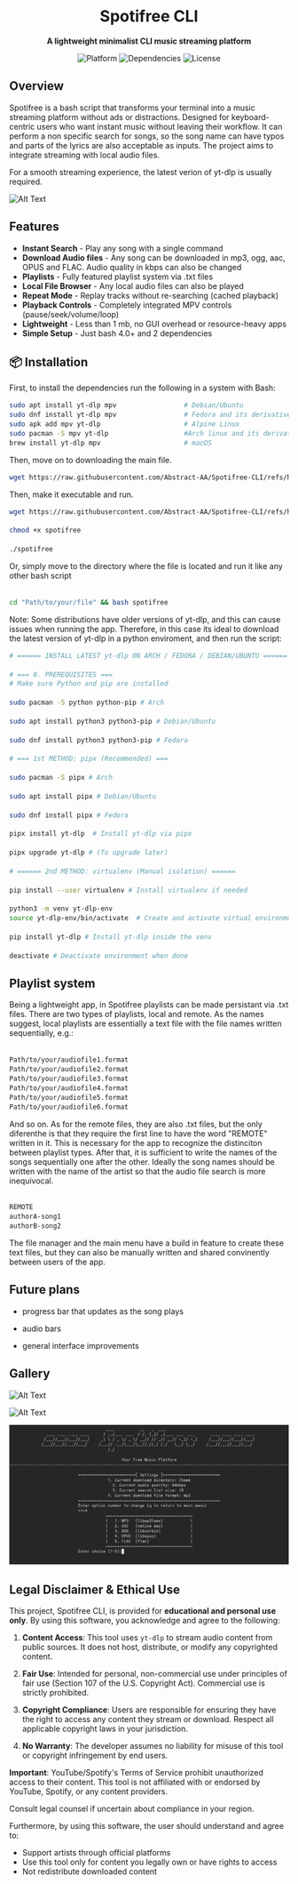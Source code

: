 <h1 align="center">Spotifree CLI</h1>
<p align="center">
  <strong>A lightweight minimalist CLI music streaming platform</strong>
</p>

<div align="center">
  <img src="https://img.shields.io/badge/Platform-Linux%20%7C%20macOS%20%7C%20WSL-blue" alt="Platform">
  <img src="https://img.shields.io/badge/Dependencies-yt--dlp%20%7C%20mpv-green" alt="Dependencies">
  <img src="https://img.shields.io/badge/License-MIT-yellow" alt="License">
</div>

## Overview

Spotifree is a bash script that transforms your terminal into a music streaming platform without ads or distractions. Designed for keyboard-centric users who want instant music without leaving their workflow. It can perform a non specific search for songs, so the song name can have typos and parts of the lyrics are also acceptable as inputs. The project aims to integrate streaming with local audio files. 

For a smooth streaming experience, the latest verion of yt-dlp is usually required.

![Alt Text]()

## Features

- **Instant Search** - Play any song with a single command
- **Download Audio files** - Any song can be downloaded in mp3, ogg, aac, OPUS and FLAC. Audio quality in kbps can also be changed
- **Playlists** - Fully featured playlist system via .txt files
- **Local File Browser** - Any local audio files can also be played
- **Repeat Mode** - Replay tracks without re-searching (cached playback)
- **Playback Controls** - Completely integrated MPV controls (pause/seek/volume/loop)
- **Lightweight** - Less than 1 mb, no GUI overhead or resource-heavy apps
- **Simple Setup** - Just bash 4.0+ and 2 dependencies

## 📦 Installation

First, to install the dependencies run the following in a system with Bash:

```bash
sudo apt install yt-dlp mpv                 # Debian/Ubuntu
sudo dnf install yt-dlp mpv                 # Fedora and its derivatives
sudo apk add mpv yt-dlp                     # Alpine Linux
sudo pacman -S mpv yt-dlp                   #Arch linux and its derivatives
brew install yt-dlp mpv                     # macOS
```

Then, move on to downloading the main file.

```bash
wget https://raw.githubusercontent.com/Abstract-AA/Spotifree-CLI/refs/heads/main/spotifree    

```

Then, make it executable and run.

```bash
wget https://raw.githubusercontent.com/Abstract-AA/Spotifree-CLI/refs/heads/main/spotifree
     
chmod +x spotifree

./spotifree

```

Or, simply move to the directory where the file is located and run it like any other bash script

```bash

cd "Path/to/your/file" && bash spotifree

```

Note: Some distributions have older versions of yt-dlp, and this can cause issues when running the app. Therefore, in this case its ideal to download the latest version of yt-dlp in a python enviroment, and then run the script:

```bash
# ====== INSTALL LATEST yt-dlp ON ARCH / FEDORA / DEBIAN/UBUNTU ======

# === 0. PREREQUISITES ===
# Make sure Python and pip are installed

sudo pacman -S python python-pip # Arch

sudo apt install python3 python3-pip # Debian/Ubuntu

sudo dnf install python3 python3-pip # Fedora

# === 1st METHOD: pipx (Recommended) ===

sudo pacman -S pipx # Arch

sudo apt install pipx # Debian/Ubuntu

sudo dnf install pipx # Fedora

pipx install yt-dlp  # Install yt-dlp via pipx

pipx upgrade yt-dlp # (To upgrade later)

# ====== 2nd METHOD: virtualenv (Manual isolation) ======

pip install --user virtualenv # Install virtualenv if needed

python3 -m venv yt-dlp-env
source yt-dlp-env/bin/activate  # Create and activate virtual environment

pip install yt-dlp # Install yt-dlp inside the venv

deactivate # Deactivate environment when done

```

## Playlist system

Being a lightweight app, in Spotifree playlists can be made persistant via .txt files. There are two types of playlists, local and remote. As the names suggest, local playlists are essentially a text file with the file names written sequentially, e.g.:

```bash

Path/to/your/audiofile1.format
Path/to/your/audiofile2.format
Path/to/your/audiofile3.format
Path/to/your/audiofile4.format
Path/to/your/audiofile5.format
Path/to/your/audiofile6.format

```

And so on. As for the remote files, they are also .txt files, but the only diferenthe is that they require the first line to have the word "REMOTE" written in it. This is necessary for the app to recognize the distinciton between playlist types.
After that, it is sufficient to write the names of the songs sequentially one after the other. Ideally the song names should be written with the name of the artist so that the audio file search is more inequivocal. 

```bash

REMOTE
authorA-song1
authorB-song2

```

The file manager and the main menu have a build in feature to create these text files, but they can also be manually written and shared convinently between users of the app. 

## Future plans

- progress bar that updates as the song plays

- audio bars

- general interface improvements

## Gallery

![Alt Text]()

![Alt Text]()

![Alt Text](https://github.com/Abstract-AA/Spotifree-CLI/blob/d5339c58c37a88eeba9174d9f15d23c9a6ec8de5/Screenshot%20From%202025-09-06%2001-43-39.png)


## Legal Disclaimer & Ethical Use

This project, Spotifree CLI, is provided for **educational and personal use only**. By using this software, you acknowledge and agree to the following:

1. **Content Access**: This tool uses `yt-dlp` to stream audio content from public sources. It does not host, distribute, or modify any copyrighted content.

2. **Fair Use**: Intended for personal, non-commercial use under principles of fair use (Section 107 of the U.S. Copyright Act). Commercial use is strictly prohibited.

3. **Copyright Compliance**: Users are responsible for ensuring they have the right to access any content they stream or download. Respect all applicable copyright laws in your jurisdiction.

4. **No Warranty**: The developer assumes no liability for misuse of this tool or copyright infringement by end users.

**Important**: YouTube/Spotify's Terms of Service prohibit unauthorized access to their content. This tool is not affiliated with or endorsed by YouTube, Spotify, or any content providers.

Consult legal counsel if uncertain about compliance in your region.

Furthermore, by using this software, the user should understand and agree to:
- Support artists through official platforms
- Use this tool only for content you legally own or have rights to access
- Not redistribute downloaded content
